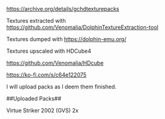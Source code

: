 https://archive.org/details/gchdtexturepacks

Textures extracted with https://github.com/Venomalia/DolphinTextureExtraction-tool

Textures dumped with https://dolphin-emu.org/

Textures upscaled with HDCube4

https://github.com/Venomalia/HDcube

https://ko-fi.com/s/c64e122075

I will upload packs as I deem them finished. 

##Uploaded Packs##

Virtue Striker 2002 (GVS) 2x
